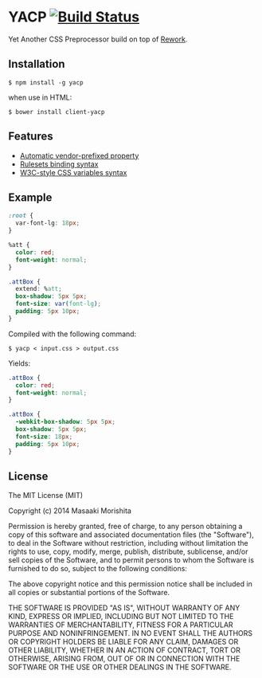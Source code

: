 # YACP [![Build Status](https://travis-ci.org/morishitter/YACP.svg)](https://travis-ci.org/morishitter/yacp)


Yet Another CSS Preprocessor build on top of [Rework](https://github.com/reworkcss/rework).

## Installation

```
$ npm install -g yacp
```

when use in HTML:

```
$ bower install client-yacp
```

## Features

- [Automatic vendor-prefixed property](https://github.com/ai/autoprefixer)
- [Rulesets binding syntax](https://github.com/morishitter/rework-rule-binding)
- [W3C-style CSS variables syntax](https://github.com/reworkcss/rework-vars)

## Example

```css
:root {
  var-font-lg: 18px;
}

%att {
  color: red;
  font-weight: normal;
}

.attBox {
  extend: %att;
  box-shadow: 5px 5px;
  font-size: var(font-lg);
  padding: 5px 10px;
}
```

Compiled with the following command:

```
$ yacp < input.css > output.css
```

Yields:

```css
.attBox {
  color: red;
  font-weight: normal;
}

.attBox {
  -webkit-box-shadow: 5px 5px;
  box-shadow: 5px 5px;
  font-size: 18px;
  padding: 5px 10px;
}
```

## License
The MIT License (MIT)

Copyright (c) 2014 Masaaki Morishita

Permission is hereby granted, free of charge, to any person obtaining a copy
of this software and associated documentation files (the "Software"), to deal
in the Software without restriction, including without limitation the rights
to use, copy, modify, merge, publish, distribute, sublicense, and/or sell
copies of the Software, and to permit persons to whom the Software is
furnished to do so, subject to the following conditions:

The above copyright notice and this permission notice shall be included in
all copies or substantial portions of the Software.

THE SOFTWARE IS PROVIDED "AS IS", WITHOUT WARRANTY OF ANY KIND, EXPRESS OR
IMPLIED, INCLUDING BUT NOT LIMITED TO THE WARRANTIES OF MERCHANTABILITY,
FITNESS FOR A PARTICULAR PURPOSE AND NONINFRINGEMENT. IN NO EVENT SHALL THE
AUTHORS OR COPYRIGHT HOLDERS BE LIABLE FOR ANY CLAIM, DAMAGES OR OTHER
LIABILITY, WHETHER IN AN ACTION OF CONTRACT, TORT OR OTHERWISE, ARISING FROM,
OUT OF OR IN CONNECTION WITH THE SOFTWARE OR THE USE OR OTHER DEALINGS IN
THE SOFTWARE.
